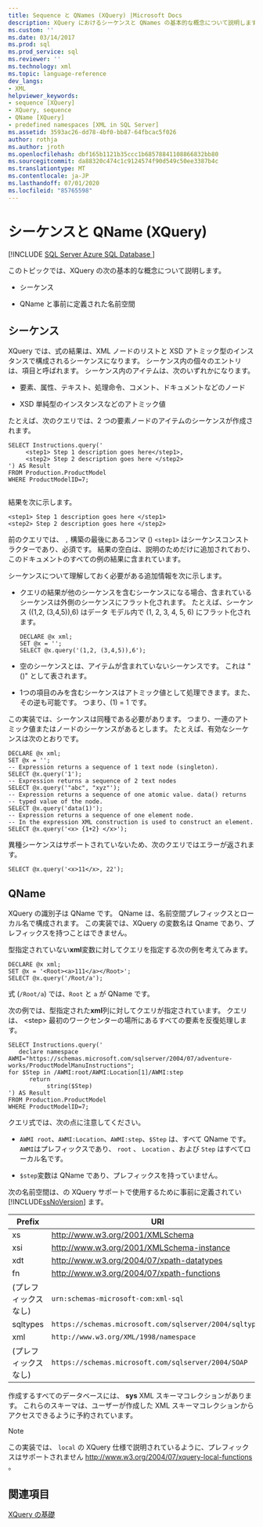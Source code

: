 ```yaml
---
title: Sequence と QNames (XQuery) |Microsoft Docs
description: XQuery におけるシーケンスと QNames の基本的な概念について説明します。
ms.custom: ''
ms.date: 03/14/2017
ms.prod: sql
ms.prod_service: sql
ms.reviewer: ''
ms.technology: xml
ms.topic: language-reference
dev_langs:
- XML
helpviewer_keywords:
- sequence [XQuery]
- XQuery, sequence
- QName [XQuery]
- predefined namespaces [XML in SQL Server]
ms.assetid: 3593ac26-dd78-4bf0-bb87-64fbcac5f026
author: rothja
ms.author: jroth
ms.openlocfilehash: dbf165b1121b35ccc1b68578841108866832bb80
ms.sourcegitcommit: da88320c474c1c9124574f90d549c50ee3387b4c
ms.translationtype: MT
ms.contentlocale: ja-JP
ms.lasthandoff: 07/01/2020
ms.locfileid: "85765598"
---
```

# <a name="sequence-and-qnames-xquery"></a>シーケンスと QName (XQuery)
[!INCLUDE [SQL Server Azure SQL Database ](../includes/applies-to-version/sqlserver.md)]

  このトピックでは、XQuery の次の基本的な概念について説明します。  
  
-   シーケンス  
  
-   QName と事前に定義された名前空間  
  
## <a name="sequence"></a>シーケンス  
 XQuery では、式の結果は、XML ノードのリストと XSD アトミック型のインスタンスで構成されるシーケンスになります。 シーケンス内の個々のエントリは、項目と呼ばれます。 シーケンス内のアイテムは、次のいずれかになります。  
  
-   要素、属性、テキスト、処理命令、コメント、ドキュメントなどのノード  
  
-   XSD 単純型のインスタンスなどのアトミック値  
  
 たとえば、次のクエリでは、2 つの要素ノードのアイテムのシーケンスが作成されます。  
  
```  
SELECT Instructions.query('  
     <step1> Step 1 description goes here</step1>,  
     <step2> Step 2 description goes here </step2>  
') AS Result  
FROM Production.ProductModel  
WHERE ProductModelID=7;  
  
```  
  
 結果を次に示します。  
  
```  
<step1> Step 1 description goes here </step1>  
<step2> Step 2 description goes here </step2>   
```  
  
 前のクエリでは、 `,` 構築の最後にあるコンマ () `<step1>` はシーケンスコンストラクターであり、必須です。 結果の空白は、説明のためだけに追加されており、このドキュメントのすべての例の結果に含まれています。  
  
 シーケンスについて理解しておく必要がある追加情報を次に示します。  
  
-   クエリの結果が他のシーケンスを含むシーケンスになる場合、含まれているシーケンスは外側のシーケンスにフラット化されます。 たとえば、シーケンス ((1,2, (3,4,5)),6) はデータ モデル内で (1, 2, 3, 4, 5, 6) にフラット化されます。  
  
    ```  
    DECLARE @x xml;  
    SET @x = '';  
    SELECT @x.query('(1,2, (3,4,5)),6');  
    ```  
  
-   空のシーケンスとは、アイテムが含まれていないシーケンスです。 これは "()" として表されます。  
  
-   1つの項目のみを含むシーケンスはアトミック値として処理できます。また、その逆も可能です。 つまり、(1) = 1 です。  
  
 この実装では、シーケンスは同種である必要があります。 つまり、一連のアトミック値またはノードのシーケンスがあるとします。 たとえば、有効なシーケンスは次のとおりです。  
  
```  
DECLARE @x xml;  
SET @x = '';  
-- Expression returns a sequence of 1 text node (singleton).  
SELECT @x.query('1');  
-- Expression returns a sequence of 2 text nodes  
SELECT @x.query('"abc", "xyz"');  
-- Expression returns a sequence of one atomic value. data() returns  
-- typed value of the node.  
SELECT @x.query('data(1)');  
-- Expression returns a sequence of one element node.   
-- In the expression XML construction is used to construct an element.  
SELECT @x.query('<x> {1+2} </x>');  
```  
  
 異種シーケンスはサポートされていないため、次のクエリではエラーが返されます。  
  
```  
SELECT @x.query('<x>11</x>, 22');  
```  
  
## <a name="qname"></a>QName  
 XQuery の識別子は QName です。 QName は、名前空間プレフィックスとローカル名で構成されます。 この実装では、XQuery の変数名は Qname であり、プレフィックスを持つことはできません。  
  
 型指定されていない**xml**変数に対してクエリを指定する次の例を考えてみます。  
  
```  
DECLARE @x xml;  
SET @x = '<Root><a>111</a></Root>';  
SELECT @x.query('/Root/a');  
```  
  
 式 (`/Root/a`) では、`Root` と `a` が QName です。  
  
 次の例では、型指定された**xml**列に対してクエリが指定されています。 クエリは、 \<step> 最初のワークセンターの場所にあるすべての要素を反復処理します。  
  
```  
SELECT Instructions.query('  
   declare namespace AWMI="https://schemas.microsoft.com/sqlserver/2004/07/adventure-works/ProductModelManuInstructions";  
for $Step in /AWMI:root/AWMI:Location[1]/AWMI:step  
      return  
           string($Step)   
') AS Result  
FROM Production.ProductModel  
WHERE ProductModelID=7;  
```  
  
 クエリ式では、次の点に注意してください。  
  
-   `AWMI root`、`AWMI:Location`、`AWMI:step`、`$Step` は、すべて QName です。 `AWMI`はプレフィックスであり、 `root` 、 `Location` 、および `Step` はすべてローカル名です。  
  
-   `$step`変数は QName であり、プレフィックスを持っていません。  
  
 次の名前空間は、の XQuery サポートで使用するために事前に定義されてい [!INCLUDE[ssNoVersion](../includes/ssnoversion-md.md)] ます。  
  
|Prefix|URI|  
|------------|---------|  
|xs|http://www.w3.org/2001/XMLSchema|  
|xsi|http://www.w3.org/2001/XMLSchema-instance|  
|xdt|http://www.w3.org/2004/07/xpath-datatypes|  
|fn|http://www.w3.org/2004/07/xpath-functions|  
|(プレフィックスなし)|`urn:schemas-microsoft-com:xml-sql`|  
|sqltypes|`https://schemas.microsoft.com/sqlserver/2004/sqltypes`|  
|xml|`http://www.w3.org/XML/1998/namespace`|  
|(プレフィックスなし)|`https://schemas.microsoft.com/sqlserver/2004/SOAP`|  
  
 作成するすべてのデータベースには、 **sys** XML スキーマコレクションがあります。 これらのスキーマは、ユーザーが作成した XML スキーマコレクションからアクセスできるように予約されています。  
  
> [!NOTE]  
>  この実装では、 `local` の XQuery 仕様で説明されているように、プレフィックスはサポートされません http://www.w3.org/2004/07/xquery-local-functions 。  
  
## <a name="see-also"></a>関連項目  
 [XQuery の基礎](../xquery/xquery-basics.md)  
  
  
